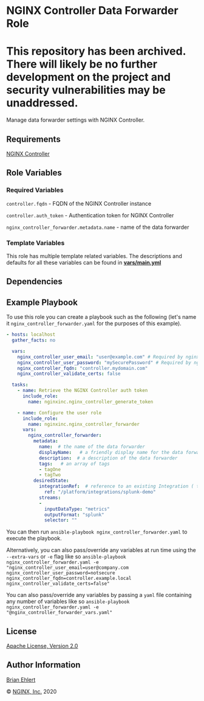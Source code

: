 NGINX Controller Data Forwarder Role
==========================

# This repository has been archived. There will likely be no further development on the project and security vulnerabilities may be unaddressed.

Manage data forwarder settings with NGINX Controller.

Requirements
------------

[NGINX Controller](https://www.nginx.com/products/nginx-controller/)

Role Variables
--------------

### Required Variables

`controller.fqdn` - FQDN of the NGINX Controller instance

`controller.auth_token` - Authentication token for NGINX Controller

`nginx_controller_forwarder.metadata.name` -  name of the data forwarder

### Template Variables

This role has multiple template related variables. The descriptions and defaults for all these variables can be found in **[vars/main.yml](./vars/main.yml)**

Dependencies
------------

Example Playbook
----------------

To use this role you can create a playbook such as the following (let's name it `nginx_controller_forwarder.yaml` for the purposes of this example).

```yaml
- hosts: localhost
  gather_facts: no

  vars:
    nginx_controller_user_email: "user@example.com" # Required by nginx_controller_generate_token role
    nginx_controller_user_password: "mySecurePassword" # Required by nginx_controller_generate_token role
    nginx_controller_fqdn: "controller.mydomain.com"
    nginx_controller_validate_certs: false

  tasks:
    - name: Retrieve the NGINX Controller auth token
      include_role:
        name: nginxinc.nginx_controller_generate_token

    - name: Configure the user role
      include_role:
        name: nginxinc.nginx_controller_forwarder
      vars:
        nginx_controller_forwarder:
          metadata:
            name:  # the name of the data forwarder
            displayName:   # a friendly display name for the data forwarder (spaces and special characters allowed)
            description:  # a description of the data forwarder
            tags:   # an array of tags
            - tagOne
            - tagTwo
          desiredState:
            integrationRef:  # reference to an existing Integration ( target URI and credential )
              ref: "/platform/integrations/splunk-demo"
            streams:
            -
              inputDataType: "metrics"
              outputFormat: "splunk"
              selector: ""

```

You can then run `ansible-playbook nginx_controller_forwarder.yaml` to execute the playbook.

Alternatively, you can also pass/override any variables at run time using the `--extra-vars` or `-e` flag like so `ansible-playbook nginx_controller_forwarder.yaml -e "nginx_controller_user_email=user@company.com nginx_controller_user_password=notsecure nginx_controller_fqdn=controller.example.local nginx_controller_validate_certs=false"`

You can also pass/override any variables by passing a `yaml` file containing any number of variables like so `ansible-playbook nginx_controller_forwarder.yaml -e "@nginx_controller_forwarder_vars.yaml"`

License
-------

[Apache License, Version 2.0](./LICENSE)

Author Information
------------------

[Brian Ehlert](https://github.com/brianehlert)

&copy; [NGINX, Inc.](https://www.nginx.com/) 2020
